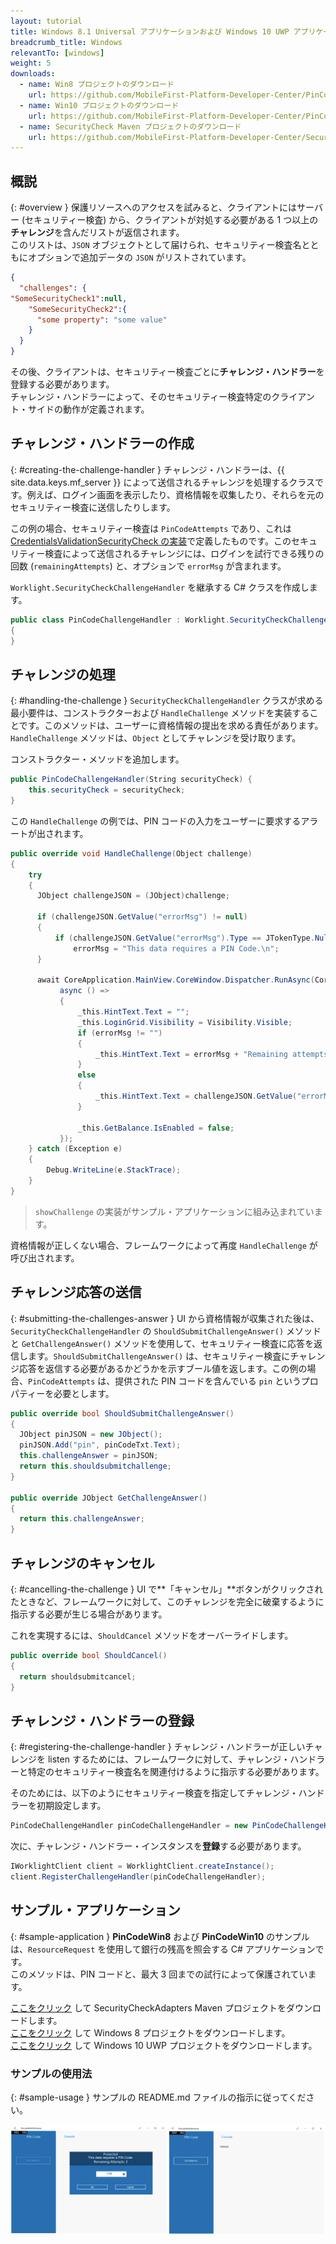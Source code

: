 ```yaml
---
layout: tutorial
title: Windows 8.1 Universal アプリケーションおよび Windows 10 UWP アプリケーションでのチャレンジ・ハンドラーの実装
breadcrumb_title: Windows
relevantTo: [windows]
weight: 5
downloads:
  - name: Win8 プロジェクトのダウンロード
    url: https://github.com/MobileFirst-Platform-Developer-Center/PinCodeWin8/tree/release80
  - name: Win10 プロジェクトのダウンロード
    url: https://github.com/MobileFirst-Platform-Developer-Center/PinCodeWin10/tree/release80
  - name: SecurityCheck Maven プロジェクトのダウンロード
    url: https://github.com/MobileFirst-Platform-Developer-Center/SecurityCheckAdapters/tree/release80
---
```

<!-- NLS_CHARSET=UTF-8 -->
## 概説
{: #overview }
保護リソースへのアクセスを試みると、クライアントにはサーバー (セキュリティー検査) から、クライアントが対処する必要がある 1 つ以上の**チャレンジ**を含んだリストが返信されます。  
このリストは、`JSON` オブジェクトとして届けられ、セキュリティー検査名とともにオプションで追加データの `JSON` がリストされています。

```json
{
  "challenges": {
"SomeSecurityCheck1":null,
    "SomeSecurityCheck2":{
      "some property": "some value"
    }
  }
}
```

その後、クライアントは、セキュリティー検査ごとに**チャレンジ・ハンドラー**を登録する必要があります。  
チャレンジ・ハンドラーによって、そのセキュリティー検査特定のクライアント・サイドの動作が定義されます。

## チャレンジ・ハンドラーの作成
{: #creating-the-challenge-handler }
チャレンジ・ハンドラーは、{{ site.data.keys.mf_server }} によって送信されるチャレンジを処理するクラスです。例えば、ログイン画面を表示したり、資格情報を収集したり、それらを元のセキュリティー検査に送信したりします。

この例の場合、セキュリティー検査は `PinCodeAttempts` であり、これは [CredentialsValidationSecurityCheck の実装](../security-check)で定義したものです。このセキュリティー検査によって送信されるチャレンジには、ログインを試行できる残りの回数 (`remainingAttempts`) と、オプションで `errorMsg` が含まれます。

`Worklight.SecurityCheckChallengeHandler` を継承する C# クラスを作成します。

```csharp
public class PinCodeChallengeHandler : Worklight.SecurityCheckChallengeHandler
{
}
```

## チャレンジの処理
{: #handling-the-challenge }
`SecurityCheckChallengeHandler` クラスが求める最小要件は、コンストラクターおよび `HandleChallenge` メソッドを実装することです。このメソッドは、ユーザーに資格情報の提出を求める責任があります。`HandleChallenge` メソッドは、`Object` としてチャレンジを受け取ります。

コンストラクター・メソッドを追加します。

```csharp
public PinCodeChallengeHandler(String securityCheck) {
    this.securityCheck = securityCheck;
}
```

この `HandleChallenge` の例では、PIN コードの入力をユーザーに要求するアラートが出されます。

```csharp
public override void HandleChallenge(Object challenge)
{
    try
    {
      JObject challengeJSON = (JObject)challenge;

      if (challengeJSON.GetValue("errorMsg") != null)
      {
          if (challengeJSON.GetValue("errorMsg").Type == JTokenType.Null)
              errorMsg = "This data requires a PIN Code.\n";
      }

      await CoreApplication.MainView.CoreWindow.Dispatcher.RunAsync(CoreDispatcherPriority.Normal,
           async () =>
           {
               _this.HintText.Text = "";
               _this.LoginGrid.Visibility = Visibility.Visible;
               if (errorMsg != "")
               {
                   _this.HintText.Text = errorMsg + "Remaining attempts: " + challengeJSON.GetValue("remainingAttempts");
               }
               else
               {
                   _this.HintText.Text = challengeJSON.GetValue("errorMsg") + "\n" + "Remaining attempts: " + challengeJSON.GetValue("remainingAttempts");
               }

               _this.GetBalance.IsEnabled = false;
           });
    } catch (Exception e)
    {
        Debug.WriteLine(e.StackTrace);
    }
}
```

> `showChallenge` の実装がサンプル・アプリケーションに組み込まれています。

資格情報が正しくない場合、フレームワークによって再度 `HandleChallenge` が呼び出されます。

## チャレンジ応答の送信
{: #submitting-the-challenges-answer }
UI から資格情報が収集された後は、`SecurityCheckChallengeHandler` の `ShouldSubmitChallengeAnswer()` メソッドと `GetChallengeAnswer()` メソッドを使用して、セキュリティー検査に応答を返信します。`ShouldSubmitChallengeAnswer()` は、セキュリティー検査にチャレンジ応答を返信する必要があるかどうかを示すブール値を返します。この例の場合、`PinCodeAttempts` は、提供された PIN コードを含んでいる `pin` というプロパティーを必要とします。

```csharp
public override bool ShouldSubmitChallengeAnswer()
{
  JObject pinJSON = new JObject();
  pinJSON.Add("pin", pinCodeTxt.Text);
  this.challengeAnswer = pinJSON;
  return this.shouldsubmitchallenge;
}

public override JObject GetChallengeAnswer()
{
  return this.challengeAnswer;
}

```

## チャレンジのキャンセル
{: #cancelling-the-challenge }
UI で**「キャンセル」**ボタンがクリックされたときなど、フレームワークに対して、このチャレンジを完全に破棄するように指示する必要が生じる場合があります。

これを実現するには、`ShouldCancel` メソッドをオーバーライドします。


```csharp
public override bool ShouldCancel()
{
  return shouldsubmitcancel;
}
```

## チャレンジ・ハンドラーの登録
{: #registering-the-challenge-handler }
チャレンジ・ハンドラーが正しいチャレンジを listen するためには、フレームワークに対して、チャレンジ・ハンドラーと特定のセキュリティー検査名を関連付けるように指示する必要があります。

そのためには、以下のようにセキュリティー検査を指定してチャレンジ・ハンドラーを初期設定します。

```csharp
PinCodeChallengeHandler pinCodeChallengeHandler = new PinCodeChallengeHandler("PinCodeAttempts");
```

次に、チャレンジ・ハンドラー・インスタンスを**登録**する必要があります。

```csharp
IWorklightClient client = WorklightClient.createInstance();
client.RegisterChallengeHandler(pinCodeChallengeHandler);
```

## サンプル・アプリケーション
{: #sample-application }
**PinCodeWin8** および **PinCodeWin10** のサンプルは、`ResourceRequest` を使用して銀行の残高を照会する C# アプリケーションです。  
このメソッドは、PIN コードと、最大 3 回までの試行によって保護されています。

[ここをクリック](https://github.com/MobileFirst-Platform-Developer-Center/SecurityCheckAdapters/tree/release80) して SecurityCheckAdapters Maven プロジェクトをダウンロードします。  
[ここをクリック](https://github.com/MobileFirst-Platform-Developer-Center/PinCodeWin8/tree/release80) して Windows 8 プロジェクトをダウンロードします。  
[ここをクリック](https://github.com/MobileFirst-Platform-Developer-Center/PinCodeWin10/tree/release80) して Windows 10 UWP プロジェクトをダウンロードします。

### サンプルの使用法
{: #sample-usage }
サンプルの README.md ファイルの指示に従ってください。

![サンプル・アプリケーション](sample-application.png)   
